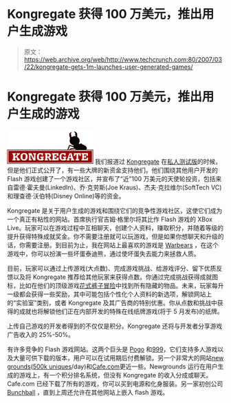 # Kongregate 获得 100 万美元，推出用户生成游戏

> 原文：<https://web.archive.org/web/http://www.techcrunch.com:80/2007/03/22/kongregate-gets-1m-launches-user-generated-games/>

# Kongregate 获得 100 万美元，推出用户生成的游戏

[![kongregate](img/2b8537b881479509c9674943edc630f7.png)](https://web.archive.org/web/20220521051935/http://kongregate.com/) 我们报道过 [Kongregate](https://web.archive.org/web/20220521051935/http://kongregate.com/) 在[私人测试版](https://web.archive.org/web/20220521051935/http://www.beta.techcrunch.com/2006/10/19/kongregate-a-next-generation-web-games-marketplace/)的时候，但是他们正式公开了，有一些大牌的新资金支持他们。他们围绕其他用户开发的 Flash 游戏创建了一个游戏社区，并宣布了“近”100 万美元的天使轮投资，包括来自雷德·霍夫曼(LinkedIn)、乔·克劳斯(Joe Kraus)、杰夫·克拉维尔(SoftTech VC)和理查德·沃伯特(Disney Online)等的资金。

Kongregate 是关于用户生成的游戏和围绕它们的竞争性游戏社区，这使它们成为一个真正有粘性的网站。首席执行官吉姆·格里尔将其比作 Flash 游戏的 XBox Live。玩家可以在游戏过程中互相聊天，创建个人资料，赚取积分，并随着等级的提升获得特殊成就奖金。你不需要注册就可以玩游戏，但是如果你想聊天和升级的话，你需要注册。到目前为止，我在网站上最喜欢的游戏是 [Warbears](https://web.archive.org/web/20220521051935/http://kongregate.com/games/ioji/warbears) ，在这个游戏中，你可以扮演一些坏蛋泰迪熊，通过使坏蛋失去能力来拯救人质。

目前，玩家可以通过上传游戏(大点数)、完成游戏挑战、给游戏评分、留下优质反馈以及将 Kongregate 推荐给其他玩家来获得点数。你通过完成挑战获得成就图标，比如在他们的顶级游戏[花式裤子冒险](https://web.archive.org/web/20220521051935/http://kongregate.com/games/DrNeroCF/the-fancy-pants-adventures)中找到所有隐藏的物品。未来，玩家每升一级都会获得一些奖励，其中可能包括个性化个人资料的新选项，解锁网站上的“实验室”类别，或者 Kongregate 及其广告商的特别优惠。你从点数和挑战中获得的成就也将解锁他们正在内部开发的特殊在线纸牌游戏(将于 5 月发布)的纸牌。

上传自己游戏的开发者得到的不仅仅是积分。Kongregate 还将与开发者分享游戏广告收入的 25%-50%。

有许多竞争的 Flash 游戏网站。这两个巨头是 [Pogo](https://web.archive.org/web/20220521051935/http://pogo.com/) 和[999](https://web.archive.org/web/20220521051935/http://miniclip.com/)，它们支持多人游戏以及大量可供下载的版本，用户可以在试用期后付费解锁。另一个非常大的网站[new grounds](https://web.archive.org/web/20220521051935/http://newgrounds.com/)([500k uniques](https://web.archive.org/web/20220521051935/http://www.newgrounds.com/primer.html)/day)和[Cafe.com](https://web.archive.org/web/20220521051935/http://cafe.com/)更近一些。Newgrounds 运行在用户生成的游戏上，有一个积分排名系统，但没有 Kongregate 的收入分成或聊天。Cafe.com 已经下载了所有的游戏，你可以买到电源和化身服装。另一家初创公司 [Bunchball](https://web.archive.org/web/20220521051935/http://www.beta.techcrunch.com/2006/02/05/embed-flash-games-in-your-blog/) ，直到上周还允许在其他网站上嵌入 flash 游戏。